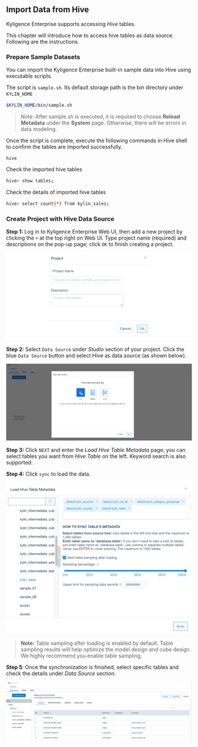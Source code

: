 ## Import Data from Hive

Kyligence Enterprise supports accessing *Hive* tables. 

This chapter will introduce how to access hive tables as data source. Following are the instructions.



### Prepare Sample Datasets

You can import the Kyligence Enterprise built-in sample data into Hive using executable scripts.

The script is `sample.sh`. Its default storage path is the bin directory under `KYLIN_HOME`

```sh
$KYLIN_HOME/bin/sample.sh
```

> Note: After sample.sh is executed, it is required to choose **Reload Metadata** under the **System** page. Otherwise, there will be errors in data modeling. 



Once the script is complete, execute the following commands in Hive shell to confirm the tables are imported successfully.

```hive
hive
```

Check the imported hive tables

```sh
hive> show tables;
```

Check the details of imported hive tables

```sh
hive> select count(*) from kylin_sales;
```



### Create Project with Hive Data Source

**Step 1:** Log in to Kyligence Enterprise Web UI, then add a new project by clicking the `+` at the top right on Web UI. Type project name (required) and descriptions on the pop-up page; click `OK` to finish creating a project.

![Create project](images/create_project.png)



**Step 2:** Select `Data Source` under *Studio* section of your project. Click the blue `Data Source` button and select Hive as data source (as shown below).

![Select Data Source](images/import_hive_select_source.png)

**Step 3:** Click `NEXT` and enter the *Load Hive Table Metadata* page; you can select tables you want from *Hive Table* on the left. Keyword search is also supported.

**Step 4:** Click `sync` to load the data. 

![Load data](images/import_hive_select_table.png)

> **Note:** Table sampling after loading is enabled by default. Table sampling results will help optimize the model design and cube design. We highly recommend you enable table sampling.

**Step 5**: Once the synchronization is finished, select specific tables and check the details under *Data Source* section.

![Detailed information](images/import_hive_table_info.png)
